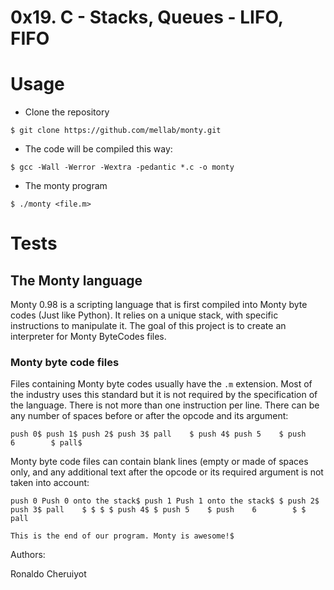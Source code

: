 # 0x19. C - Stacks, Queues - LIFO, FIFO

# Usage

- Clone the repository

`$ git clone https://github.com/mellab/monty.git`

- The code will be compiled this way:

`$ gcc -Wall -Werror -Wextra -pedantic *.c -o monty`

- The monty program

`$ ./monty <file.m>`

# Tests

## The Monty language

Monty 0.98 is a scripting language that is first compiled into Monty byte codes (Just like Python). It relies on a unique stack, with specific instructions to manipulate it. The goal of this project is to create an interpreter for Monty ByteCodes files.

### Monty byte code files

Files containing Monty byte codes usually have the `.m` extension. Most of the industry uses this standard but it is not required by the specification of the language. There is not more than one instruction per line. There can be any number of spaces before or after the opcode and its argument:

`push 0$
push 1$
push 2$
  push 3$
                   pall    $
push 4$
    push 5    $
      push    6        $
pall$`

Monty byte code files can contain blank lines (empty or made of spaces only, and any additional text after the opcode or its required argument is not taken into account:

`push 0 Push 0 onto the stack$
push 1 Push 1 onto the stack$
$
push 2$
  push 3$
                   pall    $
$
$
                           $
push 4$
$
    push 5    $
      push    6        $
$
pall` 

`This is the end of our program. Monty is awesome!$`

Authors:

Ronaldo Cheruiyot

